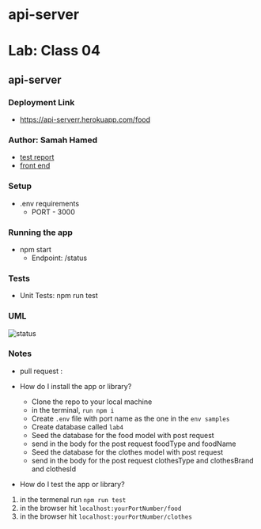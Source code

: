 # api-server
# Lab: Class 04
## api-server

### Deployment Link
- https://api-serverr.herokuapp.com/food

### Author: Samah Hamed
 - [test report](https://github.com/samahhamed227/api-server)
 - [front end]()

### Setup
- .env requirements
  - PORT - 3000

### Running the app
- npm start
  - Endpoint: /status


### Tests
- Unit Tests: npm run test

### UML
![status](./images/uml.png)

### Notes
- pull request : 
- How do I install the app or library?
  - Clone the repo to your local machine
  - in the terminal, `run npm i`
  - Create `.env` file with port name as the one in the `env samples` 
  - Create database called `lab4` 
  - Seed the database for the food model with post request 
  - send in the body for the post request foodType and foodName  
  - Seed the database for the clothes model with post request 
  - send in the body for the post request clothesType and clothesBrand and clothesId  

- How do I test the app or library?
1.  in the termenal run `npm run test`
2. in the browser hit `localhost:yourPortNumber/food`
2. in the browser hit `localhost:yourPortNumber/clothes`